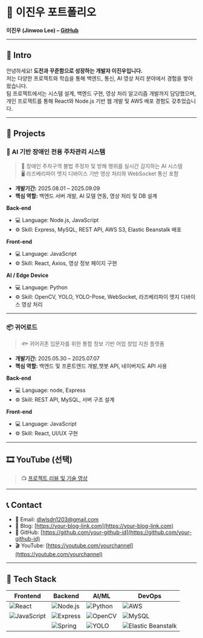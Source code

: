 # 📜 이진우 포트폴리오
**이진우 (Jinwoo Lee) – [GitHub](https://github.com/broleelory)**

---

## 👋 Intro
안녕하세요! **도전과 꾸준함으로 성장하는 개발자 이진우입니다.**  
저는 다양한 프로젝트와 학습을 통해 백엔드, 통신, AI 영상 처리 분야에서 경험을 쌓아왔습니다.  
팀 프로젝트에서는 시스템 설계, 백엔드 구현, 영상 처리 알고리즘 개발까지 담당했으며,  
개인 프로젝트를 통해 React와 Node.js 기반 웹 개발 및 AWS 배포 경험도 갖추었습니다.  

---

## 📝 Projects

### 🧭 AI 기반 장애인 전용 주차관리 시스템
> 🚗 장애인 주차구역 불법 주정차 및 방해 행위를 실시간 감지하는 AI 시스템  
> 🖥 라즈베리파이 엣지 디바이스 기반 영상 처리와 WebSocket 통신 포함

- **개발기간:** 2025.08.01 – 2025.09.09  
- **핵심 역할:** 백엔드 서버 개발, AI 모델 연동, 영상 처리 및 DB 설계

**Back-end**  
- 💻 Language: Node.js, JavaScript  
- ⚙️ Skill: Express, MySQL, REST API, AWS S3, Elastic Beanstalk 배포  

**Front-end**  
- 💻 Language: JavaScript  
- ⚙️ Skill: React, Axios, 영상 정보 페이지 구현  

**AI / Edge Device**  
- 💻 Language: Python  
- ⚙️ Skill: OpenCV, YOLO, YOLO-Pose, WebSocket, 라즈베리파이 엣지 디바이스 영상 처리  

---

### 📦 귀어로드
> 🐟 귀어귀촌 입문자를 위한 통합 정보 기반 어업 창업 지원 플랫폼

- **개발기간:** 2025.05.30 – 2025.07.07  
- **핵심 역할:** 백엔드 및 프론트엔드 개발,챗봇 API, 네이버지도 API 사용

**Back-end**  
- 💻 Language: node, Express  
- ⚙️ Skill: REST API, MySQL, 서버 구조 설계  

**Front-end**  
- 💻 Language: JavaScript  
- ⚙️ Skill: React, UI/UX 구현  

---

## 🎞 YouTube (선택)
> 📺 [프로젝트 리뷰 및 기술 영상](https://youtu.be/VDcK_WgnY1Q?si=tgBhnAjhNwI81Ky3)  

---

## 📞 Contact
- 📧 Email: [dlwlsdn1203@gmail.com](mailto:dlwlsdn1203@gmail.com)  
- 📝 Blog: [https://your-blog-link.com](https://your-blog-link.com)  
- 🐙 GitHub: [https://github.com/your-github-id](https://github.com/your-github-id)  
- 🎬 YouTube: [https://youtube.com/yourchannel](https://youtube.com/yourchannel)  

---

## 🚀 Tech Stack

| Frontend | Backend | AI/ML | DevOps |
| -------- | ------- | ------ | ------ |
| ![React](https://img.shields.io/badge/React-61DAFB?style=for-the-badge&logo=react&logoColor=black) | ![Node.js](https://img.shields.io/badge/Node.js-339933?style=for-the-badge&logo=node.js&logoColor=white) | ![Python](https://img.shields.io/badge/Python-3776AB?style=for-the-badge&logo=python&logoColor=white) | ![AWS](https://img.shields.io/badge/AWS-232F3E?style=for-the-badge&logo=amazon-aws&logoColor=white) |
| ![JavaScript](https://img.shields.io/badge/JavaScript-F7DF1E?style=for-the-badge&logo=javascript&logoColor=black) | ![Express](https://img.shields.io/badge/Express-000000?style=for-the-badge&logo=express&logoColor=white) | ![OpenCV](https://img.shields.io/badge/OpenCV-5C3EE8?style=for-the-badge&logo=opencv&logoColor=white) | ![MySQL](https://img.shields.io/badge/MySQL-4479A1?style=for-the-badge&logo=mysql&logoColor=white) |
| &nbsp; | ![Spring](https://img.shields.io/badge/Spring-6DB33F?style=for-the-badge&logo=spring&logoColor=white) | ![YOLO](https://img.shields.io/badge/YOLO-FF6600?style=for-the-badge&logo=data:image/png;base64,iVBORw0KGgoAAAANSUhEUgAAAAUA) | ![Elastic Beanstalk](https://img.shields.io/badge/Elastic_Beanstalk-232F3E?style=for-the-badge&logo=amazon-aws&logoColor=white) |

